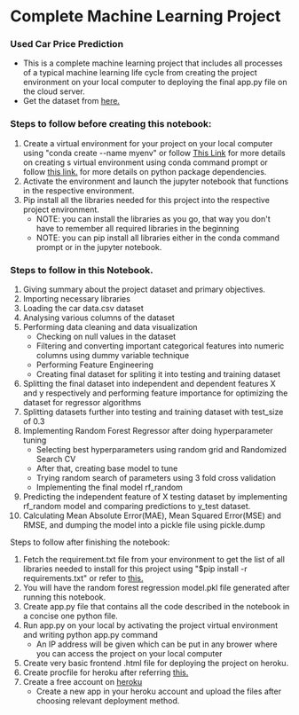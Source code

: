 # Complete Machine Learning Project
### Used Car Price Prediction

- This is a complete machine learning project that includes all processes of a typical machine learning life cycle from creating the project environment on your local computer to deploying the final app.py file on the cloud server.
- Get the dataset from [here.](https://www.kaggle.com/nehalbirla/vehicle-dataset-from-cardekho)

### Steps to follow before creating this notebook:
1. Create a virtual environment for your project on your local computer using "conda create --name myenv" or follow [This Link](https://docs.conda.io/projects/conda/en/latest/user-guide/tasks/manage-environments.html#creating-an-environment-with-commands) for more details on creating s virtual environment using conda command prompt or follow [this link.](https://medium.com/python-pandemonium/better-python-dependency-and-package-management-b5d8ea29dff1) for more details on python package dependencies.
2. Activate the environment and launch the jupyter notebook that functions in the respective environment.
3. Pip install all the libraries needed for this project into the respective project environment.
    - NOTE: you can install the libraries as you go, that way you don't have to remember all required libraries in the beginning
    - NOTE: you can pip install all libraries either in the conda command prompt or in the jupyter notebook.

### Steps to follow in this Notebook.
1. Giving summary about the project dataset and primary objectives.
2. Importing necessary libraries
3. Loading the car data.csv dataset
4. Analysing various columns of the dataset
5. Performing data cleaning and data visualization
    - Checking on null values in the dataset
    - Filtering and converting important categorical features into numeric columns using dummy variable technique
    - Performing Feature Engineering
    - Creating final dataset for spliting it into testing and training dataset
6. Splitting the final dataset into independent and dependent features X and y respectively and performing feature importance for optimizing the dataset for regressor algorithms
7. Splitting datasets further into testing and training dataset with test_size of 0.3
8. Implementing Random Forest Regressor after doing hyperparameter tuning
    - Selecting best hyperparameters using random grid and Randomized Search CV
    - After that, creating base model to tune
    - Trying random search of parameters using 3 fold cross validation
    - Implementing the final model rf_random
9. Predicting the independent feature of X testing dataset by implementing rf_random model and comparing predictions to y_test dataset.
10. Calculating Mean Absolute Error(MAE), Mean Squared Error(MSE) and RMSE, and dumping the model into a pickle file using pickle.dump

Steps to follow after finishing the notebook:
1. Fetch the requirement.txt file from your environment to get the list of all libraries needed to install for this project using "$pip install -r requirements.txt" or refer to [this.](https://medium.com/python-pandemonium/better-python-dependency-and-package-management-b5d8ea29dff1)
2. You will have the random forest regression model.pkl file generated after running this notebook.
3. Create app.py file that contains all the code described in the notebook in a concise one python file.
4. Run app.py on your local by activating the project virtual environment and writing python app.py command
    - An IP address will be given which can be put in any brower where you can access the project on your local computer
5. Create very basic frontend .html file for deploying the project on heroku.
6. Create procfile for heroku after referring [this.](https://devcenter.heroku.com/articles/procfile)
7. Create a free account on [heroku](https://signup.heroku.com/)
    - Create a new app in your heroku account and upload the files after choosing relevant deployment method.
    
